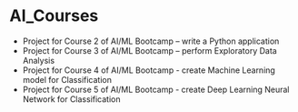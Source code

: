 # AI_Courses
- Project for Course 2 of AI/ML Bootcamp – write a Python application
- Project for Course 3 of AI/ML Bootcamp – perform Exploratory Data Analysis
- Project for Course 4 of AI/ML Bootcamp - create Machine Learning model for Classification
- Project for Course 5 of AI/ML Bootcamp - create Deep Learning Neural Network for Classification